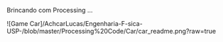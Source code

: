 Brincando com Processing ...

![Game Car]/AchcarLucas/Engenharia-F-sica-USP-/blob/master/Processing%20Code/Car/car_readme.png?raw=true
